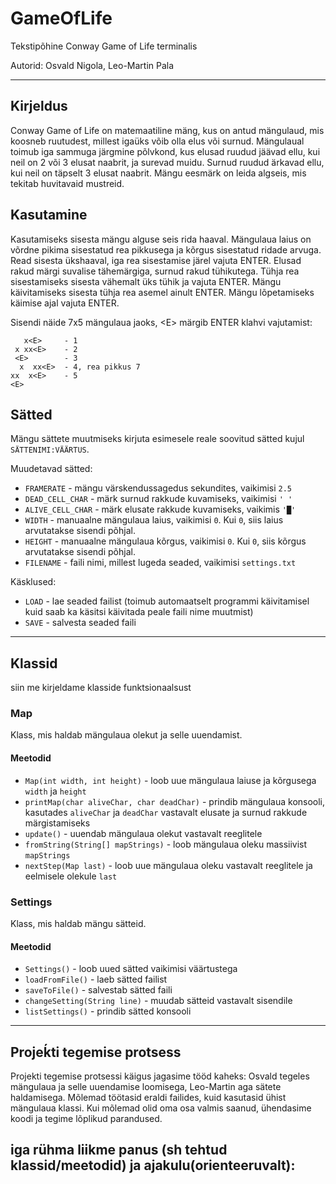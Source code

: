 # GameOfLife

Tekstipõhine Conway Game of Life terminalis

Autorid: Osvald Nigola, Leo-Martin Pala

---

## Kirjeldus

Conway Game of Life on matemaatiline mäng, kus on antud mängulaud, mis koosneb ruutudest, millest igaüks võib olla elus või surnud. Mängulaual toimub iga sammuga järgmine põlvkond, kus elusad ruudud jäävad ellu, kui neil on 2 või 3 elusat naabrit, ja surevad muidu. Surnud ruudud ärkavad ellu, kui neil on täpselt 3 elusat naabrit. Mängu eesmärk on leida algseis, mis tekitab huvitavaid mustreid.

## Kasutamine

Kasutamiseks sisesta mängu alguse seis rida haaval.
Mängulaua laius on võrdne pikima sisestatud rea pikkusega ja kõrgus sisestatud ridade arvuga.
Read sisesta ükshaaval, iga rea sisestamise järel vajuta ENTER.
Elusad rakud märgi suvalise tähemärgiga, surnud rakud tühikutega.
Tühja rea sisestamiseks sisesta vähemalt üks tühik ja vajuta ENTER.
Mängu käivitamiseks sisesta tühja rea asemel ainult ENTER.
Mängu lõpetamiseks käimise ajal vajuta ENTER.

Sisendi näide 7x5 mängulaua jaoks, \<E> märgib ENTER klahvi vajutamist:
```plaintext
   x<E>     - 1
 x xx<E>    - 2
 <E>        - 3
  x  xx<E>  - 4, rea pikkus 7
xx  x<E>    - 5
<E>
```

## Sätted

Mängu sättete muutmiseks kirjuta esimesele reale soovitud sätted kujul `SÄTTENIMI:VÄÄRTUS`.

Muudetavad sätted:

* `FRAMERATE` - mängu värskendussagedus sekundites, vaikimisi `2.5`
* `DEAD_CELL_CHAR` - märk surnud rakkude kuvamiseks, vaikimisi `' '`
* `ALIVE_CELL_CHAR` - märk elusate rakkude kuvamiseks, vaikimis `'█'`
* `WIDTH` - manuaalne mängulaua laius, vaikimisi `0`. Kui `0`, siis laius arvutatakse sisendi põhjal.
* `HEIGHT` - manuaalne mängulaua kõrgus, vaikimisi `0`. Kui `0`, siis kõrgus arvutatakse sisendi põhjal.
* `FILENAME` - faili nimi, millest lugeda seaded, vaikimisi `settings.txt`

Käsklused:

* `LOAD` - lae seaded failist (toimub automaatselt programmi käivitamisel kuid saab ka käsitsi käivitada peale faili nime muutmist)
* `SAVE` - salvesta seaded faili

---

## Klassid

siin me kirjeldame klasside funktsionaalsust

### Map

Klass, mis haldab mängulaua olekut ja selle uuendamist.

#### Meetodid

* `Map(int width, int height)` - loob uue mängulaua laiuse ja kõrgusega `width` ja `height`
* `printMap(char aliveChar, char deadChar)` - prindib mängulaua konsooli, kasutades `aliveChar` ja `deadChar` vastavalt elusate ja surnud rakkude märgistamiseks
* `update()` - uuendab mängulaua olekut vastavalt reeglitele
* `fromString(String[] mapStrings)` - loob mängulaua oleku massiivist `mapStrings`
* `nextStep(Map last)` - loob uue mängulaua oleku vastavalt reeglitele ja eelmisele olekule `last`
### Settings

Klass, mis haldab mängu sätteid.

#### Meetodid

* `Settings()` - loob uued sätted vaikimisi väärtustega
* `loadFromFile()` - laeb sätted failist
* `saveToFile()` - salvestab sätted faili
* `changeSetting(String line)` - muudab sätteid vastavalt sisendile
* `listSettings()` - prindib sätted konsooli

---

## Projeḱti tegemise protsess

Projekti tegemise protsessi käigus jagasime tööd kaheks: Osvald tegeles mängulaua ja selle uuendamise loomisega, Leo-Martin aga sätete haldamisega. Mõlemad töötasid eraldi failides, kuid kasutasid ühist mängulaua klassi. Kui mõlemad olid oma osa valmis saanud, ühendasime koodi ja tegime lõplikud parandused.

## iga rühma liikme panus (sh tehtud klassid/meetodid) ja ajakulu(orienteeruvalt):

